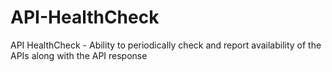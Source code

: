 # API-HealthCheck
API HealthCheck - Ability to periodically check and report availability of the APIs along with the API response
